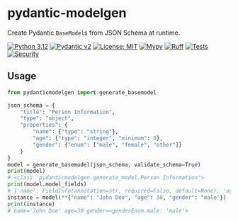 # pydantic-modelgen

Create Pydantic `BaseModel`s from JSON Schema at runtime.

[![Python 3.12](https://img.shields.io/badge/python-3.12-blue.svg)](https://www.python.org/downloads/release/python-312/)
[![Pydantic v2](https://img.shields.io/endpoint?url=https://raw.githubusercontent.com/pydantic/pydantic/main/docs/badge/v2.json)](https://pydantic.dev)
[![License: MIT](https://img.shields.io/badge/License-MIT-yellow.svg)](https://opensource.org/licenses/MIT)
[![Mypy](https://github.com/NiklasvonM/pydantic-modelgen/actions/workflows/mypy.yml/badge.svg)](https://github.com/NiklasvonM/pydantic-modelgen/actions/workflows/mypy.yml)
[![Ruff](https://github.com/NiklasvonM/pydantic-modelgen/actions/workflows/ruff.yml/badge.svg)](https://github.com/NiklasvonM/pydantic-modelgen/actions/workflows/ruff.yml)
[![Tests](https://github.com/NiklasvonM/pydantic-modelgen/actions/workflows/tests.yml/badge.svg)](https://github.com/NiklasvonM/pydantic-modelgen/actions/workflows/tests.yml)
[![Security](https://github.com/NiklasvonM/pydantic-modelgen/actions/workflows/bandit.yml/badge.svg)](https://github.com/NiklasvonM/pydantic-modelgen/actions/workflows/bandit.yml)

## Usage

```python
from pydanticmodelgen import generate_basemodel

json_schema = {
    "title": "Person Information",
    "type": "object",
    "properties": {
        "name": {"type": "string"},
        "age": {"type": "integer", "minimum": 0},
        "gender": {"enum": ["male", "female", "other"]}
    }
}
model = generate_basemodel(json_schema, validate_schema=True)
print(model)
# <class 'pydanticmodelgen.generate_model.Person Information'>
print(model.model_fields)
# {'name': FieldInfo(annotation=str, required=False, default=None), 'age': FieldInfo(annotation=int, required=False, default=None, metadata=[Ge(ge=0)]), 'gender': FieldInfo(annotation=genderEnum, required=False, default=None)}
instance = model(**{"name": "John Doe", "age": 30, "gender": "male"})
print(instance)
# name='John Doe' age=30 gender=<genderEnum.male: 'male'>
```
